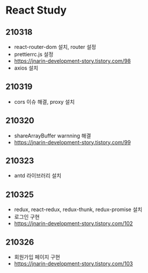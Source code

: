# React Study

## 210318

- react-router-dom 설치, router 설정
- prettierrc.js 설정
- https://jnarin-development-story.tistory.com/98
- axios 설치

## 210319

- cors 이슈 해결, proxy 설치

## 210320

- shareArrayBuffer warnning 해결
- https://jnarin-development-story.tistory.com/99

## 210323

- antd 라이브러리 설치

## 210325

- redux, react-redux, redux-thunk, redux-promise 설치
- 로그인 구현
- https://jnarin-development-story.tistory.com/102

## 210326

- 회원가입 페이지 구현
- https://jnarin-development-story.tistory.com/103
